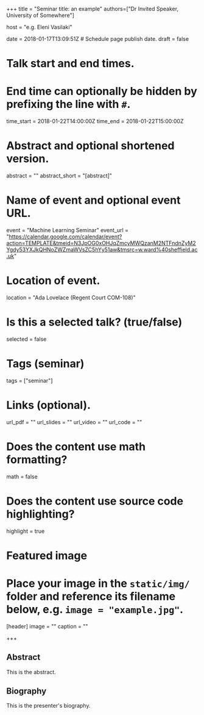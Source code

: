 +++
title = "Seminar title: an example"
authors=["Dr Invited Speaker, University of Somewhere"]

host = "e.g. Eleni Vasilaki"

date = 2018-01-17T13:09:51Z  # Schedule page publish date.
draft = false

# Talk start and end times.
#   End time can optionally be hidden by prefixing the line with `#`.
time_start = 2018-01-22T14:00:00Z
time_end = 2018-01-22T15:00:00Z

# Abstract and optional shortened version.
abstract = ""
abstract_short = "[abstract]"

# Name of event and optional event URL.
event = "Machine Learning Seminar"
event_url = "https://calendar.google.com/calendar/event?action=TEMPLATE&tmeid=N3JpOG0xOHJqZmcyMWQzanM2NTFndnZyM2Ygdy53YXJkQHNoZWZmaWVsZC5hYy51aw&tmsrc=w.ward%40sheffield.ac.uk"

# Location of event.
location = "Ada Lovelace (Regent Court COM-108)"

# Is this a selected talk? (true/false)
selected = false

# Tags (seminar)
tags = ["seminar"]

# Links (optional).
url_pdf = ""
url_slides = ""
url_video = ""
url_code = ""

# Does the content use math formatting?
math = false

# Does the content use source code highlighting?
highlight = true

# Featured image
# Place your image in the `static/img/` folder and reference its filename below, e.g. `image = "example.jpg"`.
[header]
image = ""
caption = ""

+++

## Abstract
This is the abstract.

## Biography
This is the presenter's biography.

